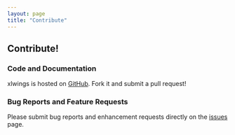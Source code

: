 ```yaml
---
layout: page
title: "Contribute"
---
```


## Contribute!

### Code and Documentation
xlwings is hosted on [GitHub][]. Fork it and submit a pull request!


### Bug Reports and Feature Requests
Please submit bug reports and enhancement requests directly on the [issues][] page.

[GitHub]: https://github.com/ZoomerAnalytics/xlwings
[issues]: https://github.com/ZoomerAnalytics/xlwings/issues